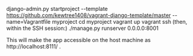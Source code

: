 django-admin.py startproject --template https://github.com/kewtree1408/vagrant-django-template/master --name=Vagrantfile myproject
cd myproject
vagrant up
vagrant ssh
  (then, within the SSH session:)
./manage.py runserver 0.0.0.0:8001

This will make the app accessible on the host machine as http://localhost:8111/ .
